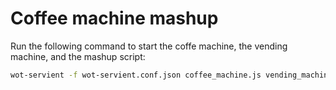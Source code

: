 # Coffee machine mashup

Run the following command to start the coffe machine, the vending machine, and the mashup script:

```bash
wot-servient -f wot-servient.conf.json coffee_machine.js vending_machine.js mashup.js
```
